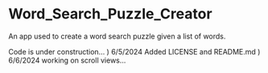 # Word_Search_Puzzle_Creator
An app used to create a word search puzzle given a list of words.

Code is under construction...
) 6/5/2024 Added LICENSE and README.md
) 6/6/2024 working on scroll views...

